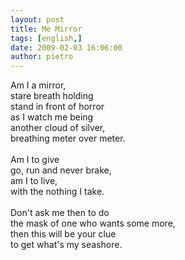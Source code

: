 ```yaml
---
layout: post
title: Me Mirror
tags: [english,]
date: 2009-02-03 16:06:00
author: pietro
---
```

Am I a mirror,<br/>stare breath holding<br/>stand in front of horror<br/>as I watch me being<br/>another cloud of silver,<br/>breathing meter over meter.<br/><br/>Am I to give<br/>go, run and never brake,<br/>am I to live,<br/>with the nothing I take.<br/><br/>Don't ask me then to do<br/>the mask of one who wants some more,<br/>then this will be your clue<br/>to get what's my seashore.
